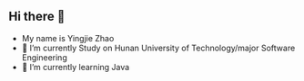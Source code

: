 ## Hi there 👋
- My name is Yingjie Zhao
- 🔭 I’m currently Study on Hunan University of Technology/major Software Engineering
- 🌱 I’m currently learning Java


